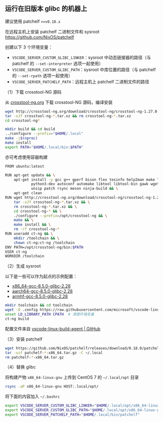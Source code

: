 ## 运行在旧版本 glibc 的机器上

建议使用 patchelf `>=v0.18.x`

在远程主机上安装 patchelf 二进制文件和 sysroot <https://github.com/NixOS/patchelf>

创建以下 3 个环境变量：

- `VSCODE_SERVER_CUSTOM_GLIBC_LINKER`：sysroot 中动态链接器的路径（与 patchelf 的 `--set-interpreter` 选项一起使用）
- `VSCODE_SERVER_CUSTOM_GLIBC_PATH`：sysroot 中库位置的路径（与 patchelf 的 `--set-rpath` 选项一起使用）
- `VSCODE_SERVER_PATCHELF_PATH`：远程主机上 patchelf 二进制文件的路径

（1）下载 crosstool-NG 源码

从 [crosstool-ng.org](http://crosstool-ng.org/download/crosstool-ng/) 下载 crosstool-NG 源码，编译安装

```bash
wget http://crosstool-ng.org/download/crosstool-ng/crosstool-ng-1.27.0.tar.xz
tar -xJf crosstool-ng-*.tar.xz && rm crosstool-ng-*.tar.xz
cd crosstool-ng*

mkdir build && cd build
../configure --prefix="$HOME/.local"
make -j$(nproc)
make install
export PATH="$HOME/.local/bin:$PATH"
```

亦可考虑使用容器构建

```bash
FROM ubuntu:latest

RUN apt-get update && \
    apt-get install -y gcc g++ gperf bison flex texinfo help2man make libncurses5-dev \
            python3-dev autoconf automake libtool libtool-bin gawk wget bzip2 xz-utils \
            unzip patch rsync meson ninja-build && \
    apt-get clean
RUN wget http://crosstool-ng.org/download/crosstool-ng/crosstool-ng-1.27.0.tar.xz && \
    tar -xJf crosstool-ng-*.tar.xz && \
    rm crosstool-ng-*.tar.xz && \
    cd crosstool-ng-* && \
    ./configure --prefix=/opt/crosstool-ng && \
    make && \
    make install && \
    rm -rf crosstool-ng-*
RUN useradd ct-ng && \
    mkdir /toolchain && \
    chown ct-ng:ct-ng /toolchain
ENV PATH=/opt/crosstool-ng/bin:$PATH
USER ct-ng
WORKDIR /toolchain
```

（2）生成 sysroot

以下是一些可以作为起点的示例配置：

- [x86_64-gcc-8.5.0-glibc-2.28](https://github.com/microsoft/vscode-linux-build-agent/blob/main/x86_64-gcc-8.5.0-glibc-2.28.config)
- [aarch64-gcc-8.5.0-glibc-2.28](https://github.com/microsoft/vscode-linux-build-agent/blob/main/aarch64-gcc-8.5.0-glibc-2.28.config)
- [armhf-gcc-8.5.0-glibc-2.28](https://github.com/microsoft/vscode-linux-build-agent/blob/main/armhf-gcc-8.5.0-glibc-2.28.config)

```bash
mkdir toolchain && cd toolchain
wget -O .config https://raw.githubusercontent.com/microsoft/vscode-linux-build-agent/refs/heads/main/x86_64-gcc-10.5.0-glibc-2.28.config
unset LD_LIBRARY_PATH CPATH  # 清理环境变量
ct-ng build
```

配置文件来自 [vscode-linux-build-agent | GitHub](https://github.com/microsoft/vscode-linux-build-agent)

（3）安装 patchelf

```bash
wget https://github.com/NixOS/patchelf/releases/download/0.18.0/patchelf-0.18.0-x86_64.tar.gz
tar -xzf patchelf-*-x86_64.tar.gz -C ~/.local
rm patchelf-*-x86_64.tar.gz
```

（4）替换 glibc

将构建产物 `x86_64-linux-gnu` 上传到 CentOS 7 的 `~/.local/opt` 目录

```bash
rsync -aP x86_64-linux-gnu HOST:.local/opt/
```

将下面的内容加入 `~/.bashrc`

```bash
export VSCODE_SERVER_CUSTOM_GLIBC_LINKER="$HOME/.local/opt/x86_64-linux-gnu/x86_64-linux-gnu/sysroot/lib/ld-2.28.so"
export VSCODE_SERVER_CUSTOM_GLIBC_PATH="$HOME/.local/opt/x86_64-linux-gnu/x86_64-linux-gnu/sysroot/lib"
export VSCODE_SERVER_PATCHELF_PATH="$HOME/.local/bin/patchelf"
```

